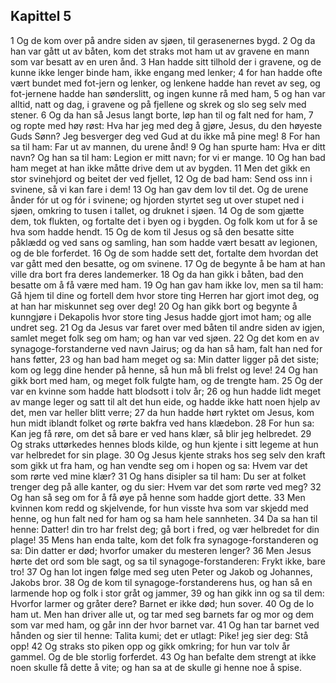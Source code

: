 ## Kapittel 5

1 Og de kom over på andre siden av sjøen, til gerasenernes bygd.
2 Og da han var gått ut av båten, kom det straks mot ham ut av gravene en mann som var besatt av en uren ånd.
3 Han hadde sitt tilhold der i gravene, og de kunne ikke lenger binde ham, ikke engang med lenker;
4 for han hadde ofte vært bundet med fot-jern og lenker, og lenkene hadde han revet av seg, og fot-jernene hadde han sønderslitt, og ingen kunne rå med ham,
5 og han var alltid, natt og dag, i gravene og på fjellene og skrek og slo seg selv med stener.
6 Og da han så Jesus langt borte, løp han til og falt ned for ham,
7 og ropte med høy røst: Hva har jeg med deg å gjøre, Jesus, du den høyeste Guds Sønn? Jeg besverger deg ved Gud at du ikke må pine meg!
8 For han sa til ham: Far ut av mannen, du urene ånd!
9 Og han spurte ham: Hva er ditt navn? Og han sa til ham: Legion er mitt navn; for vi er mange.
10 Og han bad ham meget at han ikke måtte drive dem ut av bygden.
11 Men det gikk en stor svinehjord og beitet der ved fjellet,
12 Og de bad ham: Send oss inn i svinene, så vi kan fare i dem!
13 Og han gav dem lov til det. Og de urene ånder fór ut og fór i svinene; og hjorden styrtet seg ut over stupet ned i sjøen, omkring to tusen i tallet, og druknet i sjøen.
14 Og de som gjætte dem, tok flukten, og fortalte det i byen og i bygden. Og folk kom ut for å se hva som hadde hendt.
15 Og de kom til Jesus og så den besatte sitte påklædd og ved sans og samling, han som hadde vært besatt av legionen, og de ble forferdet.
16 Og de som hadde sett det, fortalte dem hvordan det var gått med den besatte, og om svinene.
17 Og de begynte å be ham at han ville dra bort fra deres landemerker.
18 Og da han gikk i båten, bad den besatte om å få være med ham.
19 Og han gav ham ikke lov, men sa til ham: Gå hjem til dine og fortell dem hvor store ting Herren har gjort imot deg, og at han har miskunnet seg over deg!
20 Og han gikk bort og begynte å kunngjøre i Dekapolis hvor store ting Jesus hadde gjort imot ham; og alle undret seg.
21 Og da Jesus var faret over med båten til andre siden av igjen, samlet meget folk seg om ham; og han var ved sjøen.
22 Og det kom en av synagoge-forstanderne ved navn Jairus; og da han så ham, falt han ned for hans føtter,
23 og han bad ham meget og sa: Min datter ligger på det siste; kom og legg dine hender på henne, så hun må bli frelst og leve!
24 Og han gikk bort med ham, og meget folk fulgte ham, og de trengte ham.
25 Og der var en kvinne som hadde hatt blodsott i tolv år;
26 og hun hadde lidt meget av mange leger og satt til alt det hun eide, og hadde ikke hatt noen hjelp av det, men var heller blitt verre;
27 da hun hadde hørt ryktet om Jesus, kom hun midt iblandt folket og rørte bakfra ved hans klædebon.
28 For hun sa: Kan jeg få røre, om det så bare er ved hans klær, så blir jeg helbredet.
29 Og straks uttørkedes hennes blods kilde, og hun kjente i sitt legeme at hun var helbredet for sin plage.
30 Og Jesus kjente straks hos seg selv den kraft som gikk ut fra ham, og han vendte seg om i hopen og sa: Hvem var det som rørte ved mine klær?
31 Og hans disipler sa til ham: Du ser at folket trenger deg på alle kanter, og du sier: Hvem var det som rørte ved meg?
32 Og han så seg om for å få øye på henne som hadde gjort dette.
33 Men kvinnen kom redd og skjelvende, for hun visste hva som var skjedd med henne, og hun falt ned for ham og sa ham hele sannheten.
34 Da sa han til henne: Datter! din tro har frelst deg; gå bort i fred, og vær helbredet for din plage!
35 Mens han enda talte, kom det folk fra synagoge-forstanderen og sa: Din datter er død; hvorfor umaker du mesteren lenger?
36 Men Jesus hørte det ord som ble sagt, og sa til synagoge-forstanderen: Frykt ikke, bare tro!
37 Og han lot ingen følge med seg uten Peter og Jakob og Johannes, Jakobs bror.
38 Og de kom til synagoge-forstanderens hus, og han så en larmende hop og folk i stor gråt og jammer,
39 og han gikk inn og sa til dem: Hvorfor larmer og gråter dere? Barnet er ikke død; hun sover.
40 Og de lo ham ut. Men han driver alle ut, og tar med seg barnets far og mor og dem som var med ham, og går inn der hvor barnet var.
41 Og han tar barnet ved hånden og sier til henne: Talita kumi; det er utlagt: Pike! jeg sier deg: Stå opp!
42 Og straks sto piken opp og gikk omkring; for hun var tolv år gammel. Og de ble storlig forferdet.
43 Og han befalte dem strengt at ikke noen skulle få dette å vite; og han sa at de skulle gi henne noe å spise.
